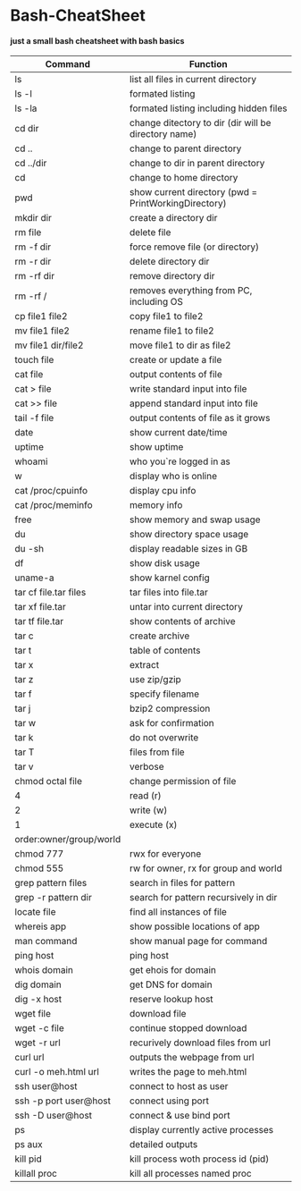 # Bash-CheatSheet
#### just a small bash cheatsheet with bash basics
| Command | Function |
| --- | --- |
| ls | list all files in current directory |
| ls -l | formated listing |
| ls -la | formated listing including hidden files |
| cd dir | change ditectory to dir (dir will be directory name) |
| cd .. | change to parent directory |
| cd ../dir | change to dir in parent directory |
| cd | change to home directory |
| pwd | show current directory (pwd = PrintWorkingDirectory)  |
| mkdir dir | create a directory dir |
| rm file | delete file |
| rm -f dir | force remove file (or directory) |
| rm -r dir | delete directory dir |
| rm -rf dir | remove directory dir |
| rm -rf / | removes everything from PC, including OS |
| cp file1 file2 | copy file1 to file2 |
| mv file1 file2 | rename file1 to file2 |
| mv file1 dir/file2 | move file1 to dir as file2 |
| touch file | create or update a file |
| cat file | output contents of file |
| cat > file | write standard input into file |
| cat >> file | append standard input into file |
| tail -f file | output contents of file as it grows |
| date | show current date/time |
| uptime | show uptime |
| whoami | who you`re logged in as |
| w | display who is online |
| cat /proc/cpuinfo | display cpu info |
| cat /proc/meminfo | memory info |
| free | show memory and swap usage |
| du | show directory space usage |
| du -sh | display readable sizes in GB |
| df | show disk usage |
| uname-a | show karnel config |
| tar cf file.tar files | tar files into file.tar |
| tar xf file.tar | untar into current directory |
| tar tf file.tar | show contents of archive |
| tar c  | create archive |
| tar t  | table of contents |
| tar x  | extract |
| tar z | use zip/gzip |
| tar f | specify filename |
| tar j | bzip2 compression |
| tar w | ask for confirmation |
| tar k | do not overwrite |
| tar T | files from file |
| tar v | verbose |
| chmod octal file | change permission of file |
| 4 | read (r) |
| 2 | write (w) |
| 1 | execute (x) |
| order:owner/group/world |  |
| chmod 777 | rwx for everyone |
| chmod 555 | rw for owner, rx for group and world |
| grep pattern files | search in files for pattern |
| grep -r pattern dir | search for pattern recursively in dir |
| locate file | find all instances of file |
| whereis app | show possible locations of app |
| man command | show manual page for command |
| ping host | ping host |
| whois domain | get ehois for domain |
| dig domain | get DNS for domain |
| dig -x host | reserve lookup host |
| wget file | download file |
| wget -c file | continue stopped download |
| wget -r url | recurively download files from url |
| curl url | outputs the webpage from url |
| curl -o meh.html url | writes the page to meh.html |
| ssh user@host | connect to host as user |
| ssh -p port user@host | connect using port |
| ssh -D user@host | connect & use bind port |
| ps | display currently active processes |
| ps aux | detailed outputs |
| kill pid | kill process woth process id (pid) |
| killall proc | kill all processes named proc |
